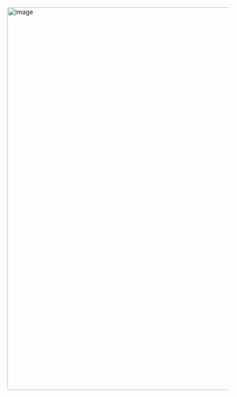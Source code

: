 <img width="996" height="867" alt="image" src="https://github.com/user-attachments/assets/bb71712d-561a-410d-b622-5b91e8ae4a16" />
